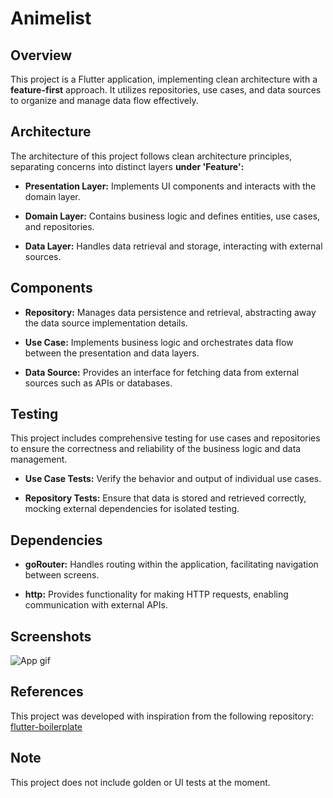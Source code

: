 
  

# Animelist



## Overview

  

This project is a Flutter application, implementing clean architecture with a **feature-first** approach. It utilizes repositories, use cases, and data sources to organize and manage data flow effectively.

  

## Architecture

  

The architecture of this project follows clean architecture principles, separating concerns into distinct layers **under 'Feature':**

  

-  **Presentation Layer:** Implements UI components and interacts with the domain layer.

-  **Domain Layer:** Contains business logic and defines entities, use cases, and repositories.

-  **Data Layer:** Handles data retrieval and storage, interacting with external sources.

  

## Components

  

-  **Repository:** Manages data persistence and retrieval, abstracting away the data source implementation details.

-  **Use Case:** Implements business logic and orchestrates data flow between the presentation and data layers.

-  **Data Source:** Provides an interface for fetching data from external sources such as APIs or databases.

  

## Testing

  

This project includes comprehensive testing for use cases and repositories to ensure the correctness and reliability of the business logic and data management.

  

-  **Use Case Tests:** Verify the behavior and output of individual use cases.

-  **Repository Tests:** Ensure that data is stored and retrieved correctly, mocking external dependencies for isolated testing.

  

## Dependencies

  

-  **goRouter:** Handles routing within the application, facilitating navigation between screens.

-  **http:** Provides functionality for making HTTP requests, enabling communication with external APIs.

  


## Screenshots

  
![App gif](https://github.com/nhmanas/animelist_flutter/blob/master/screenshots/app_intro.gif)


## References

  

This project was developed with inspiration from the following repository: [flutter-boilerplate](https://github.com/wisnuwiry/flutter-starter/tree/main)

  

## Note

  

This project does not include golden or UI tests at the moment.
